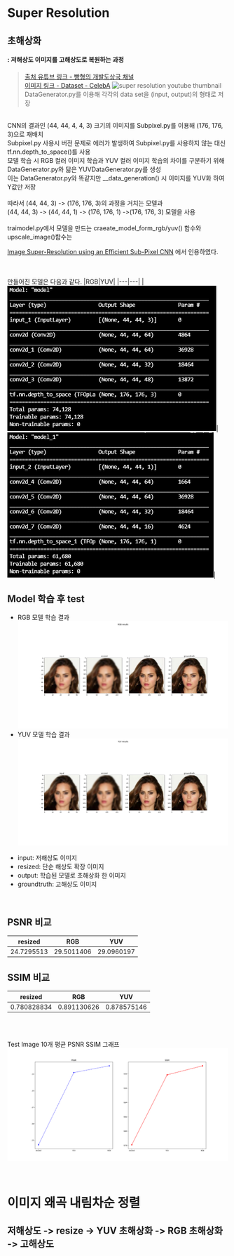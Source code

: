 Super Resolution
=========================
초해상화
-------------------------
#### : 저해상도 이미지를 고해상도로 복원하는 과정

> [출처 유튜브 링크 - 빵형의 개발도상국 채널](https://www.youtube.com/watch?v=VxRCku4Bkgg)   
[이미지 링크 - Dataset - CelebA](https://www.kaggle.com/jessicali9530/celeba-dataset)
![super resolution youtube thumbnail](https://i.ytimg.com/vi/VxRCku4Bkgg/maxresdefault.jpg?raw=true)
DataGenerator.py를 이용해 각각의 data set을 (input, output)의 형태로 저장
<br>
CNN의 결과인 (44, 44, 4, 4, 3) 크기의 이미지를 Subpixel.py를 이용해 (176, 176, 3)으로 재배치

<br>
Subpixel.py 사용시 버전 문제로 에러가 발생하여 Subpixel.py를 사용하지 않는 대신
<br>tf.nn.depth_to_space()를 사용
<br>모델 학습 시 RGB 컬러 이미지 학습과 YUV 컬러 이미지 학습의 차이를 구분하기 위해 DataGenerator.py와 닮은 YUVDataGenerator.py를 생성
<br> 이는 DataGenerator.py와 똑같지만 __data_generation() 시 이미지를 YUV화 하여 Y값만 저장
<br><br>따라서 (44, 44, 3) -> (176, 176, 3)의 과정을 거치는 모델과
<br>(44, 44, 3) -> (44, 44, 1) -> (176, 176, 1) ->(176, 176, 3) 모델을 사용
<br><br> traimodel.py에서 모델을 만드는 craeate_model_form_rgb/yuv() 함수와 upscale_image()함수는 

[Image Super-Resolution using an Efficient Sub-Pixel CNN](https://keras.io/examples/vision/super_resolution_sub_pixel/#build-a-model)
에서 인용하였다.

<br><br>만들어진 모델은 다음과 같다.
|RGB|YUV|
|---|---|
|![RGBSUMMARY](rgb모델summary.PNG)|![YUVSUMMARY](yuv모델summary.PNG)|

   
## Model  학습 후 test

* RGB 모델 학습 결과
![rgb result](RGB%20results%20test_idx_21.png)   
* YUV 모델 학습 결과
![yuv result](YUV%20results%20test_idx_21.png)   

- input: 저해상도 이미지
- resized: 단순 해상도 확장 이미지
- output: 학습된 모델로 초해상화 한 이미지
- groundtruth: 고해상도 이미지

<br>

## PSNR 비교
| resized | RGB | YUV |
| --- | --- | --- |
| 24.7295513 | 29.5011406 | 29.0960197 |
   
## SSIM 비교
| resized | RGB | YUV |
| --- | --- | --- |
| 0.780828834 | 0.891130626 | 0.878575146 |

<br><br>

Test Image 10개 평균 PSNR SSIM 그래프
![graph](aver_PSNR_SSIM.png)   
   
<br>

# 이미지 왜곡 내림차순 정렬
## 저해상도 -> resize -> YUV 초해상화 -> RGB 초해상화 -> 고해상도
